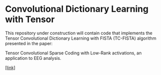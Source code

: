 # Convolutional Dictionary Learning with Tensor

This repository under construction will contain code that implements the Tensor Convolutional Dictionary Learning with FISTA (TC-FISTA) algorithm presented in the paper:

Tensor Convolutional Sparse Coding with Low-Rank activations, an application to EEG analysis. 

[[link]](https://arxiv.org/abs/2007.02534)
